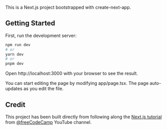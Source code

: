 This is a Next.js project bootstrapped with create-next-app.

## Getting Started

First, run the development server:

```bash
npm run dev
# or
yarn dev
# or
pnpm dev
```

Open http://localhost:3000 with your browser to see the result.

You can start editing the page by modifying app/page.tsx. The page auto-updates as you edit the file.

## Credit

This project has been built directly from following along the [Next.js tutorial](https://www.youtube.com/watch?v=H0vhkoXljq0) from [@freeCodeCamp](@freecodecamp) YouTube channel.
